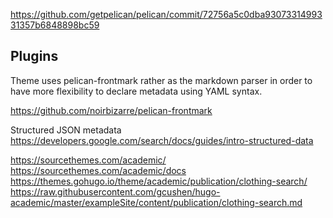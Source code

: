 

https://github.com/getpelican/pelican/commit/72756a5c0dba9307331499331357b6848898bc59


## Plugins

Theme uses pelican-frontmark rather as the markdown parser in order to have more flexibility to declare metadata using YAML syntax.

https://github.com/noirbizarre/pelican-frontmark


Structured JSON metadata
https://developers.google.com/search/docs/guides/intro-structured-data


https://sourcethemes.com/academic/
https://sourcethemes.com/academic/docs
https://themes.gohugo.io/theme/academic/publication/clothing-search/
https://raw.githubusercontent.com/gcushen/hugo-academic/master/exampleSite/content/publication/clothing-search.md
